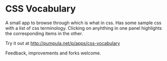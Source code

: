 # CSS Vocabulary

A small app to browse through which is what in css. Has some sample css with a list of css terminology. Clicking on anyhthing in one panel highlights the corresponding items in the other.

Try it out at http://pumpula.net/p/apps/css-vocabulary

Feedback, improvements and forks welcome.
